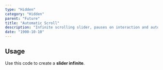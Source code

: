 ```yaml
---
type: "Hidden"
category: "Hidden"
parent: "Future"
title: "Automatic Scroll"
description: "Infinite scrolling slider, pauses on interaction and automatic disable if not needed."
date: "1900-10-10"
---
```


## Usage

Use this code to create a **slider infinite**.

<demo>
  <demoinline src="demos/components/slider/automaticscroll">
  </demoinline>
</demo>

